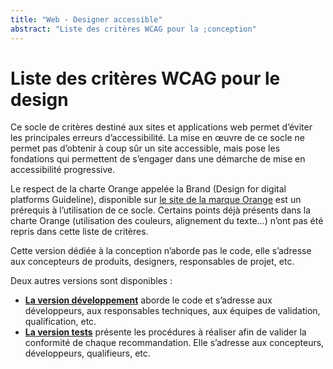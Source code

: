 ```yaml
---
title: "Web - Designer accessible"
abstract: "Liste des critères WCAG pour la ;conception"
---
```


# Liste des critères WCAG pour le design

Ce socle de critères destiné aux sites et applications web permet d’éviter les principales erreurs d’accessibilité.
La mise en œuvre de ce socle ne permet pas d’obtenir à coup sûr un site accessible, mais pose les fondations qui permettent de s’engager dans une démarche de mise en accessibilité progressive.

Le respect de la charte Orange appelée la Brand (Design for digital platforms Guideline), disponible sur [le site de la marque Orange](https://design.orange.com/) est un prérequis à l’utilisation de ce socle.
Certains points déjà présents dans la charte Orange (utilisation des couleurs, alignement du texte…) n’ont pas été repris dans cette liste de critères.

Cette version dédiée à la conception n’aborde pas le code, elle s’adresse aux concepteurs de produits, designers, responsables de projet, etc.

Deux autres versions sont disponibles :

- **[La version développement](/fr/web/developper/)** aborde le code et s’adresse aux développeurs, aux responsables techniques, aux équipes de validation, qualification, etc.
- **[La version tests](/fr/web/tester/)** présente les procédures à réaliser afin de valider la conformité de chaque recommandation. Elle s’adresse aux concepteurs, développeurs, qualifieurs, etc. 
